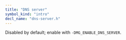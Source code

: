 ```yaml
---
title: "DNS server"
symbol_kind: "intro"
decl_name: "dns-server.h"
---
```


Disabled by default; enable with `-DMG_ENABLE_DNS_SERVER`.

